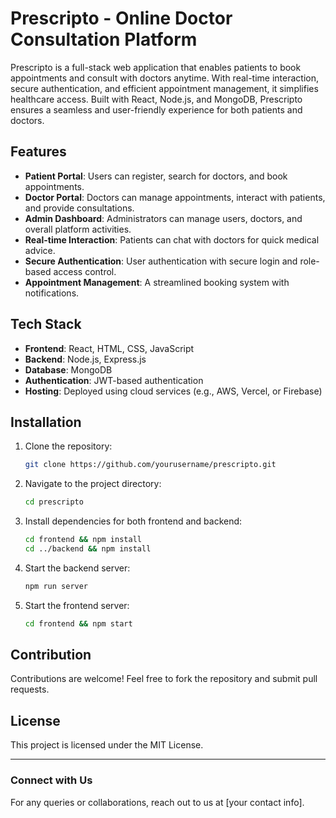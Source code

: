 # Prescripto - Online Doctor Consultation Platform
 
Prescripto is a full-stack web application that enables patients to book appointments and consult with doctors anytime. With real-time interaction, secure authentication, and efficient appointment management, it simplifies healthcare access. Built with React, Node.js, and MongoDB, Prescripto ensures a seamless and user-friendly experience for both patients and doctors.

## Features 
- **Patient Portal**: Users can register, search for doctors, and book appointments.
- **Doctor Portal**: Doctors can manage appointments, interact with patients, and provide consultations.
- **Admin Dashboard**: Administrators can manage users, doctors, and overall platform activities.
- **Real-time Interaction**: Patients can chat with doctors for quick medical advice.
- **Secure Authentication**: User authentication with secure login and role-based access control.
- **Appointment Management**: A streamlined booking system with notifications.
 
## Tech Stack 
- **Frontend**: React, HTML, CSS, JavaScript    
- **Backend**: Node.js, Express.js
- **Database**: MongoDB  
- **Authentication**: JWT-based authentication
- **Hosting**: Deployed using cloud services (e.g., AWS, Vercel, or Firebase)

## Installation
1. Clone the repository:
   ```sh
   git clone https://github.com/yourusername/prescripto.git
   ```
2. Navigate to the project directory:
   ```sh
   cd prescripto
   ```
3. Install dependencies for both frontend and backend:
   ```sh
   cd frontend && npm install
   cd ../backend && npm install
   ```
4. Start the backend server:
   ```sh
   npm run server
   ```
5. Start the frontend server:
   ```sh
   cd frontend && npm start
   
   ```

## Contribution
Contributions are welcome! Feel free to fork the repository and submit pull requests.

## License
This project is licensed under the MIT License.

---

### Connect with Us
For any queries or collaborations, reach out to us at [your contact info].


